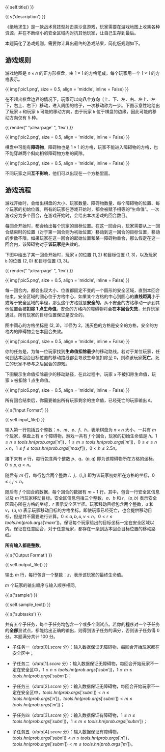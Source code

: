 {{ self.title() }}

{{ s('description') }}

《绝地求生》是一款战术竞技型射击类沙盒游戏，玩家需要在游戏地图上收集各种资源，并在不断缩小的安全区域内对抗其他玩家，让自己生存到最后。

本题简化了游戏规则，需要你计算出最终的游戏结果，简化版规则如下。

## 游戏规则

游戏地图是 $n \times n$ 的正方形棋盘，由 $1 \times 1$ 的方格组成，每个玩家用一个 $1 \times 1$ 的方格表示。

{{ img('pic1.png', size = 0.5, align = 'middle', inline = False) }}

在不超出棋盘边界的情况下，玩家可以向**八个方向**（上、下、左、右、左上、左下，右上、右下）移动，进入周围的格子，一次移动称为一步。下图示意性地给出了玩家 `a` 和玩家 `b` 可能的移动方向，由于玩家 `b` 位于棋盘的边缘，因此可能的移动方向仅有 5 种。

{{ render(" '\\clearpage' ", 'tex') }}

{{ img('pic2.png', size = 0.5, align = 'middle', inline = False) }}

棋盘中可能有**障碍物**，障碍物也是 $1 \times 1$ 的方格，玩家不能进入障碍物的方格，也不能穿越两个斜向相邻障碍物方格的间隙。

{{ img('pic3.png', size = 0.5, align = 'middle', inline = False) }}

不同玩家之间**互不影响**，他们可以出现在一个方格里面。

## 游戏流程

游戏开始时，会给出棋盘的大小、玩家数量、障碍物数量、每个障碍物的位置、每个玩家的初始位置。所有的玩家在游戏开始时，都会被赋予相等的“生命值”。一次游戏分为多个回合，在游戏开始时，会给出本次游戏的回合数目。

每回合开始时，都会给出每个玩家的目标位置。在这一回合内，玩家需要从上一回合结束时的位置（对于第一回合则为初始位置）移动到这一回合的目标位置，移动的步数不限。如果玩家在这一回合的起始位置和某一障碍物重合，那么假定在这一回合内，该障碍物对于**该玩家**是失效的。

下图中给出了某一回合开始时，玩家 `a` 的位置 $(1,2)$ 和目标位置 $(1,3)$，以及玩家 `b` 的位置 $(2,0)$ 和目标位置 $(3,3)$。

{{ render(" '\\clearpage' ", 'tex') }}

{{ img('pic5.png', size = 0.5, align = 'middle', inline = False) }}

每一回合内，都会出现大小、位置都固定不变的一个圆形的安全区域，直到本回合结束。安全区域的圆心位于方格中心，如果某个方格的中心到圆心的**直线距离**小于或等于安全区域的半径，那么这个方格就是**安全的**。从不安全的方格移动一步到其他位置会被**扣除 1 点生命值**。安全的方格内的障碍物将会**在本回合失效**，允许玩家通过。所有玩家的目标位置保证是安全的。

图中圆心的方格坐标是 $(2,3)$，半径为 $2$，浅灰色的方格是安全的方格，安全的方格内的障碍物会在本回合失效。

{{ img('pic4.png', size = 0.5, align = 'middle', inline = False) }}

你的任务是，为每一位玩家找到**生命值扣除最少**的移动路线。若对于某位玩家，任何到达本回合目标位置的移动路线都会导致生命值扣除至 0，则称该玩家**死亡**。死亡的玩家不参与之后回合的游戏。

下图展示生命值扣除最少的移动路径，在此过程中，玩家 `a` 不被扣除生命值，玩家 `b` 被扣除 1 点生命值。

{{ img('pic6.png', size = 0.5, align = 'middle', inline = False) }}

所有回合结束后，你需要输出所有玩家剩余的生命值，已经死亡的玩家输出 `0`。

{{ s('Input Format') }}

{{ self.input_file() }}

输入第一行包括五个整数：$n$、$m$、$e$、$f$、$h$，表示棋盘为 $n \times n$ 大小，一共有 $m$ 个玩家，棋盘上有 $e$ 个障碍物，游戏一共有 $f$ 个回合，玩家的初始生命值是 $h$。$1 \leq n \leq {{ tools.hn(prob.args['n']) }}$，$1 \leq m \leq {{ tools.hn(prob.args['m']) }}$，$0 \leq e \le n \times n$，$1 \leq f \leq {{ tools.hn(prob.args['maxf']) }}$，$0 < h \leq 2.5n$。

接下来有 $e$ 行，每行包含两个整数 $p$、$q$，$(p,q)$ 即为该障碍物所在方格的坐标，$0 \leq p,q < n$。

随后有 $m$ 行，每行包含两个整数 $i$、$j$，$(i,j)$ 即为该玩家初始所在方格的坐标，$0 \leq i,j < n$。

随后有 $f$ 个回合的数据，每个回合的数据有 $m+1$ 行。其中，包含一行安全区信息以及 $m$ 行玩家移动目标。安全区信息包括三个整数，$a$、$b$ 和 $r$，$(a,b)$ 表示安全区圆心所在方格的坐标，$r$ 表示安全区半径。玩家移动目标包含两个整数，$u$ 和 $v$，$(u,v)$ 表示玩家移动目标的方格坐标。即使玩家已经死亡，也会提供移动目标，但是并不需要进行计算。$0 \leq a,b,u,v < n$，$0 < r \leq {{ tools.hn(prob.args['maxr']) }}$。保证每个玩家给出的目标坐标一定在安全区域以内。保证在任意回合，对于任意玩家，都存在一条到达本回合目标位置的移动路线。

**所有输入都是整数**。

{{ s('Output Format') }}

{{ self.output_file() }}

输出 $m$ 行，每行包含一个整数：$z$，表示该玩家的最终生命值。

$m$ 个玩家的输出顺序与输入顺序相同。

{{ s('sample') }}

{{ self.sample_text() }}


{{ s('subtasks') }}

共有五个子任务，每个子任务均包含一个或多个测试点。若你的程序对一个子任务的**全部**测试点，都能给出正确的输出，则得到该子任务的满分，否则该子任务得 $0$ 分。本题满分共计 $100$ 分。

- 子任务一（${{ data[0].score }}$ 分）：输入数据保证无障碍物，每回合开始玩家都在安全区中；

- 子任务二（${{ data[1].score }}$ 分）：输入数据保证无障碍物，每回合开始玩家不一定在安全区中，$1 \leq n \leq {{ tools.hn(prob.args['subn']) }}$，$1 \leq m \leq {{ tools.hn(prob.args['subm']) }}$；

- 子任务三（${{ data[2].score }}$ 分）：输入数据保证无障碍物，每回合开始玩家不一定在安全区中，${{ tools.hn(prob.args['subn']) }} < n \leq {{ tools.hn(prob.args['n']) }}$，${{ tools.hn(prob.args['subm']) }} < m \leq {{ tools.hn(prob.args['m']) }}$；

- 子任务四（${{ data[3].score }}$ 分）：输入数据保证有障碍物，$1 \leq n \leq {{ tools.hn(prob.args['subn']) }}$，$1 \leq m \leq {{ tools.hn(prob.args['subm']) }}$；

- 子任务五（${{ data[4].score }}$ 分）：输入数据保证有障碍物，${{ tools.hn(prob.args['subn']) }} < n \leq {{ tools.hn(prob.args['n']) }}$，${{ tools.hn(prob.args['subm']) }} < m \leq {{ tools.hn(prob.args['m']) }}$。


